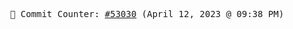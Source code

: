 <p align="center">
    <samp>
        📮 Commit Counter: <a href="https://github.com/Javascript-void0/Javascript-void0/commits/main">#53030</a> (April 12, 2023 @ 09:38 PM)
    </samp>
</p>